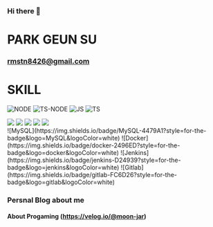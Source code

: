 ### Hi there 👋
# PARK GEUN SU 
### rmstn8426@gmail.com


# SKILL
![NODE](https://img.shields.io/badge/Node-339933.svg?&style=for-the-badge&logo=nodedotjs&logoColor=white)
![TS-NODE](https://img.shields.io/badge/TS-Node-3178C6.svg?&style=for-the-badge&logo=tsnode&logoColor=white)
![JS](https://img.shields.io/badge/javascript-F7DF1E.svg?&style=for-the-badge&logo=javascript&logoColor=white)
![TS](https://img.shields.io/badge/typescript-3178C6.svg?&style=for-the-badge&logo=typescript&logoColor=white)

<div>
<img src="https://img.shields.io/badge/java-green.svg?&style=for-the-badge&logo=JAVA&logoColor=white">
<img src="https://img.shields.io/badge/spring boot-6DB33F?style=for-the-badge&logo=springboot&logoColor=white">
<img src="https://img.shields.io/badge/spring security-6DB33F?style=for-the-badge&logo=springsecurity&logoColor=white">
<img src="https://img.shields.io/badge/Spring Data JPA-6DB33F?style=for-the-badge&logo=jpa&logoColor=white"/>
<img src="https://img.shields.io/badge/JWT-000000?style=for-the-badge&logo=JSON%20web%20tokens&logoColor=white"/>
</div>

<div>
![MySQL](https://img.shields.io/badge/MySQL-4479A1?style=for-the-badge&logo=MySQL&logoColor=white)
![Docker](https://img.shields.io/badge/docker-2496ED?style=for-the-badge&logo=docker&logoColor=white)
![Jenkins](https://img.shields.io/badge/jenkins-D24939?style=for-the-badge&logo=jenkins&logoColor=white)
![Gitlab](https://img.shields.io/badge/gitlab-FC6D26?style=for-the-badge&logo=gitlab&logoColor=white)
</div>

<!--
**neongseoman/neongseoman** is a ✨ _special_ ✨ repository because its `README.md` (this file) appears on your GitHub profile.

Here are some ideas to get you started:

- 🔭 I’m currently working on ...
- 🌱 I’m currently learning ...
- 👯 I’m looking to collaborate on ...
- 🤔 I’m looking for help with ...
- 💬 Ask me about ...
- 📫 How to reach me: ...
- 😄 Pronouns: ...
- ⚡ Fun fact: ...
-->


### Persnal Blog about me
#### About Progaming (https://velog.io/@moon-jar)
